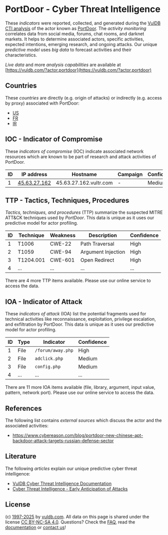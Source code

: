 # PortDoor - Cyber Threat Intelligence

These _indicators_ were reported, collected, and generated during the [VulDB CTI analysis](https://vuldb.com/?kb.cti) of the actor known as [PortDoor](https://vuldb.com/?actor.portdoor). The _activity monitoring_ correlates data from social media, forums, chat rooms, and darknet markets. It helps to determine associated actors, specific activities, expected intentions, emerging research, and ongoing attacks. Our unique _predictive model_ uses _big data_ to forecast activities and their characteristics.

_Live data_ and more _analysis capabilities_ are available at [https://vuldb.com/?actor.portdoor](https://vuldb.com/?actor.portdoor)

## Countries

These _countries_ are directly (e.g. origin of attacks) or indirectly (e.g. access by proxy) associated with PortDoor:

* [US](https://vuldb.com/?country.us)
* [FR](https://vuldb.com/?country.fr)
* [IR](https://vuldb.com/?country.ir)

## IOC - Indicator of Compromise

These _indicators of compromise_ (IOC) indicate associated network resources which are known to be part of research and attack activities of PortDoor.

ID | IP address | Hostname | Campaign | Confidence
-- | ---------- | -------- | -------- | ----------
1 | [45.63.27.162](https://vuldb.com/?ip.45.63.27.162) | 45.63.27.162.vultr.com | - | Medium

## TTP - Tactics, Techniques, Procedures

_Tactics, techniques, and procedures_ (TTP) summarize the suspected MITRE ATT&CK techniques used by _PortDoor_. This data is unique as it uses our predictive model for actor profiling.

ID | Technique | Weakness | Description | Confidence
-- | --------- | -------- | ----------- | ----------
1 | T1006 | CWE-22 | Path Traversal | High
2 | T1059 | CWE-94 | Argument Injection | High
3 | T1204.001 | CWE-601 | Open Redirect | High
4 | ... | ... | ... | ...

There are 4 more TTP items available. Please use our online service to access the data.

## IOA - Indicator of Attack

These _indicators of attack_ (IOA) list the potential fragments used for technical activities like reconnaissance, exploitation, privilege escalation, and exfiltration by PortDoor. This data is unique as it uses our predictive model for actor profiling.

ID | Type | Indicator | Confidence
-- | ---- | --------- | ----------
1 | File | `/forum/away.php` | High
2 | File | `adclick.php` | Medium
3 | File | `config.php` | Medium
4 | ... | ... | ...

There are 11 more IOA items available (file, library, argument, input value, pattern, network port). Please use our online service to access the data.

## References

The following list contains _external sources_ which discuss the actor and the associated activities:

* https://www.cybereason.com/blog/portdoor-new-chinese-apt-backdoor-attack-targets-russian-defense-sector

## Literature

The following _articles_ explain our unique predictive cyber threat intelligence:

* [VulDB Cyber Threat Intelligence Documentation](https://vuldb.com/?kb.cti)
* [Cyber Threat Intelligence - Early Anticipation of Attacks](https://www.scip.ch/en/?labs.20201022)

## License

(c) [1997-2025](https://vuldb.com/?kb.changelog) by [vuldb.com](https://vuldb.com/?kb.about). All data on this page is shared under the license [CC BY-NC-SA 4.0](https://creativecommons.org/licenses/by-nc-sa/4.0/). Questions? Check the [FAQ](https://vuldb.com/?kb.faq), read the [documentation](https://vuldb.com/?kb) or [contact us](https://vuldb.com/?contact)!
